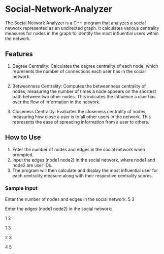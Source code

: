 # Social-Network-Analyzer

The Social Network Analyzer is a C++ program that analyzes a social network represented as an undirected graph. It calculates various centrality measures for nodes in the graph to identify the most influential users within the network.

## Features
1. Degree Centrality: Calculates the degree centrality of each node, which represents the number of connections each user has in the social network.

2. Betweenness Centrality: Computes the betweenness centrality of nodes, measuring the number of times a node appears on the shortest path between two other nodes. This indicates the influence a user has over the flow of information in the network.

3. Closeness Centrality: Evaluates the closeness centrality of nodes, measuring how close a user is to all other users in the network. This represents the ease of spreading information from a user to others.

## How to Use

1. Enter the number of nodes and edges in the social network when prompted.
2. Input the edges (node1 node2) in the social network, where node1 and node2 are user IDs.
3. The program will then calculate and display the most influential user for each centrality measure along with their respective centrality scores.

### Sample Input

Enter the number of nodes and edges in the social network: 5 3

Enter the edges (node1 node2) in the social network:

1 2

1 3 

2 3

4 5

